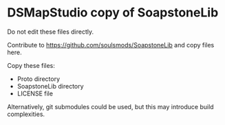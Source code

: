 # DSMapStudio copy of SoapstoneLib

Do not edit these files directly.

Contribute to https://github.com/soulsmods/SoapstoneLib and copy files here.

Copy these files:

* Proto directory
* SoapstoneLib directory
* LICENSE file

Alternatively, git submodules could be used, but this may introduce build complexities.

